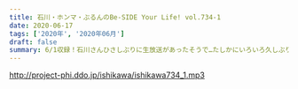 ```yaml
---
title: 石川・ホンマ・ぶるんのBe-SIDE Your Life! vol.734-1
date: 2020-06-17
tags: ['2020年', '2020年06月']
draft: false
summary: 6/1収録！石川さんひさしぶりに生放送があったそうで…たしかにいろいろ久しぶり！な出来事が多い最近です。
---
```


http://project-phi.ddo.jp/ishikawa/ishikawa734_1.mp3
